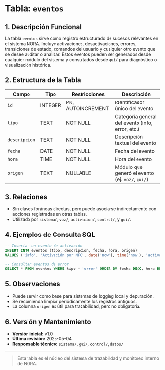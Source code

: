 # Tabla: `eventos`

## 1. Descripción Funcional

La tabla `eventos` sirve como registro estructurado de sucesos relevantes en el sistema NORA. Incluye activaciones, desactivaciones, errores, transiciones de estado, comandos del usuario y cualquier otro evento que se desee auditar o analizar. Estos eventos pueden ser generados desde cualquier módulo del sistema y consultados desde `gui/` para diagnóstico o visualización histórica.

## 2. Estructura de la Tabla

| Campo         | Tipo    | Restricciones     | Descripción                                      |
| ------------- | ------- | ----------------- | ------------------------------------------------ |
| `id`          | INTEGER | PK, AUTOINCREMENT | Identificador único del evento                   |
| `tipo`        | TEXT    | NOT NULL          | Categoría general del evento (info, error, etc.) |
| `descripcion` | TEXT    | NOT NULL          | Descripción textual del evento                   |
| `fecha`       | DATE    | NOT NULL          | Fecha del evento                                 |
| `hora`        | TIME    | NOT NULL          | Hora del evento                                  |
| `origen`      | TEXT    | NULLABLE          | Módulo que generó el evento (ej. `voz/`, `gui/`) |

## 3. Relaciones

* Sin claves foráneas directas, pero puede asociarse indirectamente con acciones registradas en otras tablas.
* Utilizado por `sistema/`, `voz/`, `activacion/`, `control/`, y `gui/`.

## 4. Ejemplos de Consulta SQL

```sql
-- Insertar un evento de activación
INSERT INTO eventos (tipo, descripcion, fecha, hora, origen)
VALUES ('info', 'Activación por NFC', date('now'), time('now'), 'activacion/');

-- Consultar eventos de error
SELECT * FROM eventos WHERE tipo = 'error' ORDER BY fecha DESC, hora DESC;
```

## 5. Observaciones

* Puede servir como base para sistemas de logging local y depuración.
* Se recomienda limpiar periódicamente los registros antiguos.
* La columna `origen` es útil para trazabilidad, pero no obligatoria.

## 6. Versión y Mantenimiento

* **Versión inicial:** v1.0
* **Última revisión:** 2025-05-04
* **Responsable técnico:** `sistema/`, `gui/`, `control/`, `datos/`

---

> Esta tabla es el núcleo del sistema de trazabilidad y monitoreo interno de NORA.
